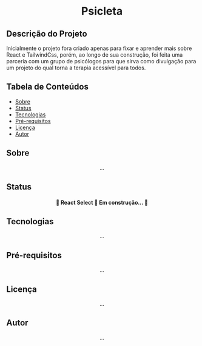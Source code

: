 <h1 align="center">Psicleta</h1>

## Descrição do Projeto
Inicialmente o projeto fora criado apenas para fixar e aprender mais sobre React e TailwindCss, porém, ao longo de sua construção, foi feita uma parceria com um grupo de psicólogos para que sirva como divulgação para um projeto do qual torna a terapia acessível para todos.

## Tabela de Conteúdos
- [Sobre](#sobre)
- [Status](#status)
- [Tecnologias](#tecnologias)
- [Pré-requisitos](#pre-requisitos)
- [Licença](#licenca)
- [Autor](#autor)

## Sobre
<p align="center">...</p>

## Status
<h4 align="center"> 
	🚧  React Select 🚀 Em construção...  🚧
</h4>

## Tecnologias
<p align="center">...</p>

## Pré-requisitos
<p align="center">...</p>

## Licença
<p align="center">...</p>

## Autor
<p align="center">...</p>
